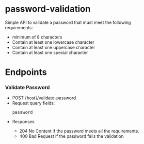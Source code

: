 # password-validation
Simple API to validate a password that must meet the following requirements:
<ul>
  <li>minimum of 8 characters</li>
  <li>Contain at least one lowercase character</li>
  <li>Contain at least one uppercase character</li>
  <li>Contain at least one special character</li>
</ul>

# Endpoints
<h3>Validate Password</h3>
<ul>
  <li>POST {host}/validate-password</li>
  <li>Request query fields: <pre>password</pre></li>
  <li>Responses</li>
  <ul>
    <li>204 No Content if the password meets all the requirements.</li>
    <li>400 Bad Request if the password fails the validation</li>
  </ul>
</ul>
